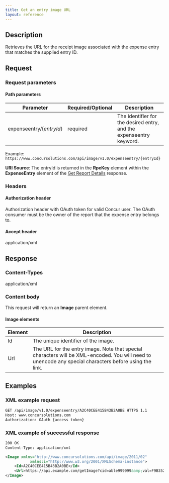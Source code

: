 ```yaml
--- 
title: Get an entry image URL 
layout: reference 
--- 
```

 
## Description 
Retrieves the URL for the receipt image associated with the expense entry that matches the supplied entry ID. 

## Request 

### Request parameters 

#### Path parameters 

| Parameter | Required/Optional | Description | 
|-----------|-----------|---------------------| 
| expenseentry/{_entryId_} | required | The identifier for the desired entry, and the expenseentry keyword. | 

Example: `https://www.concursolutions.com/api/image/v1.0/expenseentry/{entryId}` 

**URI Source**: The entryId is returned in the **RpeKey** element within the **ExpenseEntry** element of the [Get Report Details][1] response.

### Headers 

#### Authorization header 

Authorization header with OAuth token for valid Concur user. The OAuth consumer must be the owner of the report that the expense entry belongs to.

#### Accept header 
application/xml 

## Response 

### Content-Types 
application/xml 

### Content body 
This request will return an **Image** parent element. 

####  Image elements 

| Element |  Description | 
|-----------|---------------------| 
| Id | The unique identifier of the image. | 
| Url | The URL for the entry image. Note that special characters will be XML-encoded. You will need to unencode any special characters before using the link.| 

## Examples 

### XML example request 

```xml 
GET /api/image/v1.0/expenseentry/A2C40CEE415B43B2A0BE HTTPS 1.1
Host: www.concursolutions.com
Authorization: OAuth {access token}
``` 

### XML example of successful response 

```xml 
200 OK
Content-Type: application/xml

<Image xmlns="http://www.concursolutions.com/api/image/2011/02"
           xmlns:i="http://www.w3.org/2001/XMLSchema-instance">
    <Id>A2C40CEE415B43B2A0BE</Id>
    <Url>https://api.example.com/getImage?cid=able999999&amp;val=F9B35244G86</Url>
</Image>
```

[1]: /api-reference/expense/expense-report/expense-form-resource/expense-form-resource-get.html

